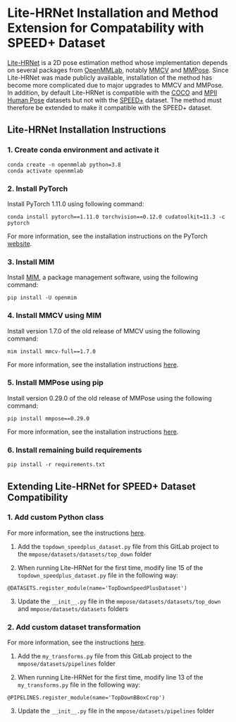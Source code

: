 # Lite-HRNet Installation and Method Extension for Compatability with SPEED+ Dataset

[Lite-HRNet](https://github.com/HRNet/Lite-HRNet) is a 2D pose estimation method whose implementation depends on several packages from [OpenMMLab](https://github.com/open-mmlab), notably [MMCV](https://github.com/open-mmlab/mmcv) and [MMPose](https://github.com/open-mmlab/mmpose). Since Lite-HRNet was made publicly available, installation of the method has become more complicated due to major upgrades to MMCV and MMPose. In addition, by default Lite-HRNet is compatible with the [COCO](https://cocodataset.org/#home) and [MPII Human Pose](http://human-pose.mpi-inf.mpg.de/) datasets but not with the [SPEED+](https://zenodo.org/record/5588480) dataset. The method must therefore be extended to make it compatible with the SPEED+ dataset. 

## Lite-HRNet Installation Instructions

### 1. Create conda environment and activate it

```
conda create -n openmmlab python=3.8
conda activate openmmlab
```

### 2. Install PyTorch

Install PyTorch 1.11.0 using following command:
```
conda install pytorch==1.11.0 torchvision==0.12.0 cudatoolkit=11.3 -c pytorch
```
For more information, see the installation instructions on the PyTorch [website](https://pytorch.org/get-started/locally/).

### 3. Install MIM

Install [MIM](https://github.com/open-mmlab/mim), a package management software, using the following command:
```
pip install -U openmim
```

### 4. Install MMCV using MIM

Install version 1.7.0 of the old release of MMCV using the following command:
```
mim install mmcv-full==1.7.0
```
For more information, see the installation instructions [here](https://github.com/open-mmlab/mmcv/tree/1.x).

### 5. Install MMPose using pip

Install version 0.29.0 of the old release of MMPose using the following command:
```
pip install mmpose==0.29.0
```
For more information, see the installation instructions [here](https://mmpose.readthedocs.io/en/0.x/install.html#installation).

### 6. Install remaining build requirements

```
pip install -r requirements.txt
```

## Extending Lite-HRNet for SPEED+ Dataset Compatibility


### 1. Add custom Python class

For more information, see the instructions [here](https://mmpose.readthedocs.io/en/0.x/tutorials/2_new_dataset.html).

1. Add the `topdown_speedplus_dataset.py` file from this GitLab project to the `mmpose/datasets/datasets/top_down` folder

2. When running Lite-HRNet for the first time, modify line 15 of the `topdown_speedplus_dataset.py` file in the following way:

```
@DATASETS.register_module(name='TopDownSpeedPlusDataset')
```

3. Update the `__init__.py` file in the `mmpose/datasets/datasets/top_down` and `mmpose/datasets/datasets` folders

### 2. Add custom dataset transformation

For more information, see the instructions [here](https://mmpose.readthedocs.io/en/0.x/tutorials/3_data_pipeline.html).

1. Add the `my_transforms.py` file from this GitLab project to the `mmpose/datasets/pipelines` folder

2. When running Lite-HRNet for the first time, modify line 13 of the `my_transforms.py` file in the following way:

```
@PIPELINES.register_module(name='TopDownBBoxCrop')
```
3. Update the `__init__.py` file in the `mmpose/datasets/pipelines` folder